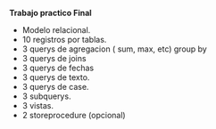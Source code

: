 **Trabajo practico Final**
- Modelo relacional.
- 10 registros por tablas.
- 3 querys de agregacion ( sum, max, etc) group by 
- 3 querys de joins
- 3 querys de fechas
- 3 querys de texto.
- 3 querys de case.
- 3 subquerys.
- 3 vistas.
- 2 storeprocedure (opcional)